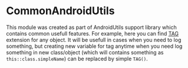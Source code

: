 # CommonAndroidUtils

This module was created as part of AndroidUtils support library which contains common usefull features. For example, here you can find [TAG](src/main/kotlin/com/github/insanusmokrassar/CommonAndroidUtils/common/extensions/Any.kt#3) extension for any object. It will be usefull in cases when you need to log something, but creating new variable for tag anytime when you need log something in new class/object (which will contains something as `this::class.simpleName`) can be replaced by simple `TAG()`.
